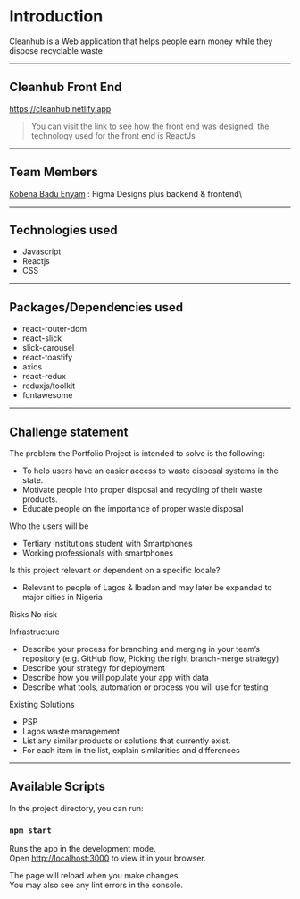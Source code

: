 # Introduction

Cleanhub is a Web application that helps people earn money while they dispose recyclable waste

---

## Cleanhub Front End

<https://cleanhub.netlify.app>

> You can visit the link to see how the front end was designed, the technology used for the front end is ReactJs

---

## Team Members

[Kobena Badu Enyam](github.com/kbay9) : Figma Designs plus backend & frontend\




---

## Technologies used

- Javascript
- Reactjs
- CSS

---

## Packages/Dependencies used

- react-router-dom
- react-slick
- slick-carousel
- react-toastify
- axios
- react-redux
- reduxjs/toolkit
- fontawesome

---

## Challenge statement

The problem the Portfolio Project is intended to solve is the following:
- To help users have an easier access to waste disposal systems in the state.
- Motivate people into proper disposal and recycling of their waste products.
- Educate people on the importance of proper waste disposal

Who the users will be
- Tertiary institutions student with Smartphones
- Working professionals with smartphones

Is this project relevant or dependent on a specific locale?
- Relevant to people of Lagos & Ibadan and may later be expanded to major cities in Nigeria

Risks
No risk

Infrastructure
- Describe your process for branching and merging in your team’s repository (e.g. GitHub flow, Picking the right branch-merge strategy)
- Describe your strategy for deployment
- Describe how you will populate your app with data
- Describe what tools, automation or process you will use for testing

Existing Solutions
- PSP
- Lagos waste management
- List any similar products or solutions that currently exist.
- For each item in the list, explain similarities and differences

---

## Available Scripts

In the project directory, you can run:

### `npm start`

Runs the app in the development mode.\
Open [http://localhost:3000](http://localhost:3000) to view it in your browser.

The page will reload when you make changes.\
You may also see any lint errors in the console.
